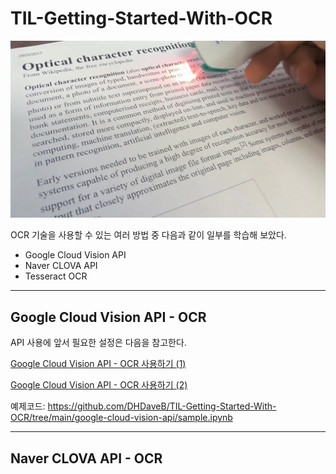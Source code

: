 # TIL-Getting-Started-With-OCR

![OCR](images/001.jpg)

OCR 기술을 사용할 수 있는 여러 방법 중 다음과 같이 일부를 학습해 보았다.
* Google Cloud Vision API
* Naver CLOVA API
* Tesseract OCR

---
## Google Cloud Vision API - OCR

API 사용에 앞서 필요한 설정은 다음을 참고한다.

[Google Cloud Vision API - OCR 사용하기 (1)](https://davelogs.tistory.com/36)

[Google Cloud Vision API - OCR 사용하기 (2)](https://davelogs.tistory.com/37)

예제코드: https://github.com/DHDaveB/TIL-Getting-Started-With-OCR/tree/main/google-cloud-vision-api/sample.ipynb

---
## Naver CLOVA API - OCR

